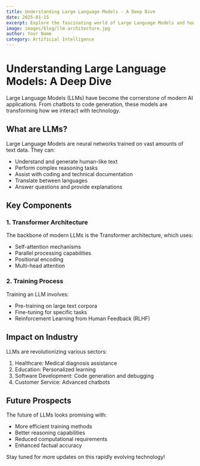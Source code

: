 ```yaml
---
title: Understanding Large Language Models - A Deep Dive
date: 2025-01-15
excerpt: Explore the fascinating world of Large Language Models and how they're revolutionizing AI applications.
image: images/blog/llm-architecture.jpg
author: Your Name
category: Artificial Intelligence
---
```


# Understanding Large Language Models: A Deep Dive

Large Language Models (LLMs) have become the cornerstone of modern AI applications. From chatbots to code generation, these models are transforming how we interact with technology.

## What are LLMs?

Large Language Models are neural networks trained on vast amounts of text data. They can:
- Understand and generate human-like text
- Perform complex reasoning tasks
- Assist with coding and technical documentation
- Translate between languages
- Answer questions and provide explanations

## Key Components

### 1. Transformer Architecture
The backbone of modern LLMs is the Transformer architecture, which uses:
- Self-attention mechanisms
- Parallel processing capabilities
- Positional encoding
- Multi-head attention

### 2. Training Process
Training an LLM involves:
- Pre-training on large text corpora
- Fine-tuning for specific tasks
- Reinforcement Learning from Human Feedback (RLHF)

## Impact on Industry

LLMs are revolutionizing various sectors:
1. Healthcare: Medical diagnosis assistance
2. Education: Personalized learning
3. Software Development: Code generation and debugging
4. Customer Service: Advanced chatbots

## Future Prospects

The future of LLMs looks promising with:
- More efficient training methods
- Better reasoning capabilities
- Reduced computational requirements
- Enhanced factual accuracy

Stay tuned for more updates on this rapidly evolving technology!
